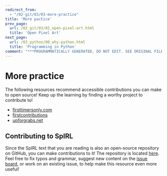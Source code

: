 ```yaml
---
redirect_from:
  - "/02-git/03/03-more-practice"
title: 'More pactice'
prev_page:
  url: /02_git/03/02_open-pixel-art.html
  title: 'Open Pixel Art'
next_page:
  url: /03_python/00_why-python.html
  title: 'Programming in Python'
comment: "***PROGRAMMATICALLY GENERATED, DO NOT EDIT. SEE ORIGINAL FILES IN /content***"
---
```

# More practice

The following resources recommend accessible contributions you can make to open source! Keep up the learning by finding a worthy project to contribute to!

- [firsttimersonly.com](https://www.firsttimersonly.com/)
- [firstcontributions](https://github.com/firstcontributions/first-contributions)
- [upforgrabs.net](https://up-for-grabs.net)

## Contributing to SpIRL

Since the SpIRL text that you are reading is also an open-source repository on GitHub, you can make contributions to it! The repository is located [here](https://github.com/cjtu/spirl). Feel free to fix typos and grammar, suggest new content on the [issue board](https://github.com/cjtu/spirl/issues), or work on an existing issue, to help make this resource even more useful!